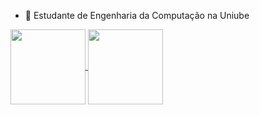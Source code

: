 <!--
**brunolempp/brunolempp** is a ✨ _special_ ✨ repository because its `README.md` (this file) appears on your GitHub profile.

Here are some ideas to get you started:

- 🔭 I’m currently working on ...
- 🌱 I’m currently learning ...
- 👯 I’m looking to collaborate on ...
- 🤔 I’m looking for help with ...
- 💬 Ask me about ...
- 📫 How to reach me: ...
- 😄 Pronouns: ...
- ⚡ Fun fact: ...
-->
- 🌱 Estudante de Engenharia da Computação na Uniube

  
<a href="https://github.com/anuraghazra/github-readme-stats">
  <img height="120em" align="center" src="https://github-readme-stats.vercel.app/api?username=brunolempp&show_icons=true&theme=holi" />
  <img height="120em "align="center" src="https://github-readme-stats.vercel.app/api/top-langs/?username=brunolempp&show_icons=true&theme=holi&layout=compact" />
